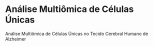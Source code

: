 # Análise Multiômica de Células Únicas
Análise Multiômica de Células Únicas no Tecido Cerebral Humano de Alzheimer
